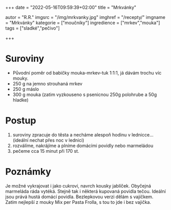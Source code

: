+++
date = "2022-05-16T09:59:39+02:00"
title = "Mrkvánky"

autor = "R.R."
imgsrc = "/img/mrkvanky.jpg"
imghref = "/recepty/"
imgname = "Mrkvánky"
kategorie = ["moučníky"]
ingredience = ["mrkev","mouka"]
tags = ["sladké","pečivo"]


+++

# Suroviny
- Původní poměr od babičky mouka-mrkev-tuk 1:1:1, já dávám trochu víc mouky. 
- 250 g na jemno strouhaná mrkev
- 250 g máslo 
- 300 g mouka (zatim vyzkouseno s psenicnou 250g polohrube a 50g hladke)

# Postup
1. suroviny zpracuje do těsta a  necháme alespoň hodinu v lednicce... (ideální nechat přes noc v lednici)
2. rozválíme, nakrájíme a plníme domácími povidly nebo marmeládou
3. pečeme cca 15 minut při 170 st.

# Poznámky
Je možné vykrajovat i jako cukrovi, navrch kousky jablíček.  Obyčejná marmeláda ráda vytéká. 
Stejně tak i některá kupovaná povidla tečou.  Ideální jsou prává hustá domácí povidla. 
Bezlepkovou verzi dělám s vajíčkem. Zatím nejlepší z mouky Mix per Pasta Frolla, s tou to jde i bez vajička.

<!--more-->